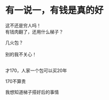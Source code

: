 # 有一说一，有钱是真的好


这不还是穷人吗！<br />
有钱肉翻了，还用什么梯子？<img id="aimg_FP008" onclick="zoom(this, this.src, 0, 0, 0)" class="zoom" src="https://cdn.jsdelivr.net/gh/hishis/forum-master/public/images/patch.gif" onmouseover="img_onmouseoverfunc(this)" onload="thumbImg(this)" border="0" alt="" />

几火包？<br />
<br />
别的我不关心！<br />
<br />
<img src="static/image/smiley/default/lol.gif" smilieid="12" border="0" alt="" /><img src="static/image/smiley/default/lol.gif" smilieid="12" border="0" alt="" /><img src="static/image/smiley/default/lol.gif" smilieid="12" border="0" alt="" />

才170，人家一个包可以买20年

170不算贵

我想知道梯子搭好后的事情
